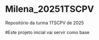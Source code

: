# Milena_20251TSCPV
Repositório da turma 1TSCPV de 2025

#Este projeto inicial vai servir como base
